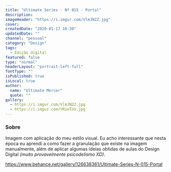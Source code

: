 ```yaml
---
title: "Ultimate Series - Nº 015 - Portal"
description:
imageHeader: "https://i.imgur.com/VlmJN2Z.jpg"
cover:
createdDate: "2020-01-17 16:30"
updatedDate: ""
channel: "pessoal"
category: "Design"
tags:
  - Edição digital
featured: false
type: "normal"
headerLayout: "portrait-left-full"
fontType: ""
isPublished: true
isLocal: true
author:
  name: "Ultimate Mercer"
  quote: ""
gallery:
  - https://i.imgur.com/VlmJN2Z.jpg
  - https://i.imgur.com/YRieTnV.jpg
---
```


### Sobre

Imagem com aplicação do meu estilo visual. Eu acho interessante que nesta época eu aprendi a como fazer a granulação que existe na imagem manualmente, além de aplicar algumas ideias obtidas de aulas do Design Digital _(muito provavelmente psicodelismo XD)_.

https://www.behance.net/gallery/126638361/Ultimate-Series-N-015-Portal
